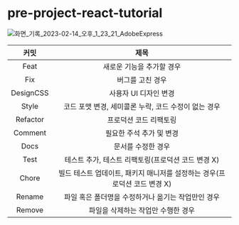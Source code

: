 # pre-project-react-tutorial

![화면_기록_2023-02-14_오후_1_23_21_AdobeExpress](https://user-images.githubusercontent.com/112256786/218639354-1ebe48db-4156-4a92-b5ae-888cd4e5d97f.gif)


|커밋|제목|
|:------:|:---:|
|Feat|새로운 기능을 추가할 경우|
|Fix|버그를 고친 경우|
|DesignCSS|사용자 UI 디자인 변경|
|Style|코드 포맷 변경, 세미콜론 누락, 코드 수정이 없는 경우|
|Refactor|프로덕션 코드 리팩토링|
|Comment|필요한 주석 추가 및 변경|
|Docs|문서를 수정한 경우|
|Test|테스트 추가, 테스트 리팩토링(프로덕션 코드 변경 X)|
|Chore|빌드 테스트 업데이트, 패키지 매니저를 설정하는 경우(프로덕션 코드 변경 X)|
|Rename|파일 혹은 폴더명을 수정하거나 옮기는 작업만인 경우|
|Remove|파일을 삭제하는 작업만 수행한 경우|

